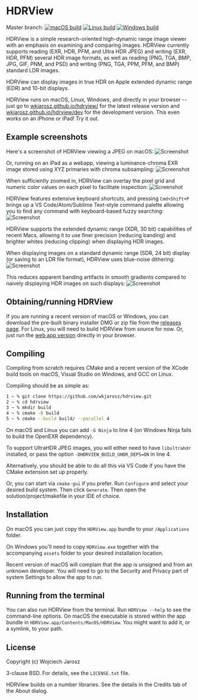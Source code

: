 # HDRView

Master branch:
[![macOS build](https://github.com/wkjarosz/hdrview/actions/workflows/ci-mac.yml/badge.svg?branch=master)](https://github.com/wkjarosz/hdrview/actions/workflows/ci-mac.yml)
[![Linux build](https://github.com/wkjarosz/hdrview/actions/workflows/ci-linux.yml/badge.svg?branch=master)](https://github.com/wkjarosz/hdrview/actions/workflows/ci-linux.yml)
[![Windows build](https://github.com/wkjarosz/hdrview/actions/workflows/ci-windows.yml/badge.svg?branch=master)](https://github.com/wkjarosz/hdrview/actions/workflows/ci-windows.yml)

HDRView is a simple research-oriented high-dynamic range image viewer with an emphasis on examining and comparing images. HDRView currently supports reading (EXR, HDR, PFM, and Ultra HDR JPEG) and writing (EXR, HDR, PFM) several HDR image formats, as well as reading (PNG, TGA, BMP, JPG, GIF, PNM, and PSD) and writing (PNG, TGA, PPM, PFM, and BMP) standard LDR images.

HDRView can display images in true HDR on Apple extended dynamic range (EDR) and 10-bit displays.

HDRView runs on macOS, Linux, Windows, and directly in your browser -- just go to [wkjarosz.github.io/hdrview/](https://wkjarosz.github.io/hdrview/) for the latest release version and [wkjarosz.github.io/hdrview/dev](https://wkjarosz.github.io/hdrview/dev) for the development version. This even works on an iPhone or iPad! Try it out.

## Example screenshots
Here's a screenshot of HDRView viewing a JPEG on macOS:
![Screenshot](resources/screenshot-mac.png "Screenshot macOS")

Or, running on an iPad as a webapp, viewing a luminance-chroma EXR image stored using XYZ primaries with chroma subsampling:
![Screenshot](resources/screenshot-ipad.jpg "Screenshot iPad")

When sufficiently zoomed in, HDRView can overlay the pixel grid and numeric color values on each pixel to facilitate inspection:
![Screenshot](resources/screenshot-zoomed.png "Screenshot Zoomed-in")

HDRView features extensive keyboard shortcuts, and pressing `Cmd+Shift+P` brings up a VS Code/Atom/Sublime Text-style command palette allowing you to find any command with keyboard-based fuzzy searching:
![Screenshot](resources/screenshot-command-palette.png "Screenshot of command palette")

HDRView supports the extended dynamic range (XDR, 30 bit) capabilities of recent Macs, allowing it to use finer precision (reducing banding) and brighter whites (reducing clipping) when displaying HDR images.

When displaying images on a standard dynamic range (SDR, 24 bit) display (or saving to an LDR file format), HDRView uses blue-noise dithering:
![Screenshot](resources/screenshot-dithered.png "Screenshot dithering on")

This reduces apparent banding artifacts in smooth gradients compared to naively displaying HDR images on such displays:
![Screenshot](resources/screenshot-no-dither.png "Screenshot dithering off")


## Obtaining/running HDRView

If you are running a recent version of macOS or Windows, you can download the pre-built binary installer DMG or zip file from the [releases page](https://github.com/wkjarosz/hdrview/releases). For Linux, you will need to build HDRView from source for now. Or, just run the [web app version](https://wkjarosz.github.io/hdrview/) directly in your browser.

## Compiling

Compiling from scratch requires CMake and a recent version of the XCode build tools on macOS, Visual Studio on Windows, and GCC on Linux.

Compiling should be as simple as:
```bash
1 ~ % git clone https://github.com/wkjarosz/hdrview.git
2 ~ % cd hdrview
3 ~ % mkdir build
4 ~ % cmake -B build
5 ~ % cmake --build build/ --parallel 4
```

On macOS and Linux you can add `-G Ninja` to line 4 (on Windows Ninja fails to build the OpenEXR dependency).

To support UltraHDR JPEG images, you will either need to have `libultrahdr` installed, or pass the option `-DHDRVIEW_BUILD_UHDR_DEPS=ON` in line 4.

Alternatively, you should be able to do all this via VS Code if you have the CMake extension set up properly.

Or, you can start via ``cmake-gui`` if you prefer. Run ``Configure`` and select your desired build system. Then click ``Generate``. Then open the solution/project/makefile in your IDE of choice.

## Installation
On macOS you can just copy the `HDRView.app` bundle to your `/Applications` folder. 

On Windows you'll need to copy `HDRView.exe` together with the accompanying `assets` folder to your desired installation location.

Recent version of macOS will complain that the app is unsigned and from an unknown developer. You will need to go to the Security and Privacy part of system Settings to allow the app to run.

## Running from the terminal

You can also run HDRView from the terminal. Run ``HDRView --help`` to see the command-line options. On macOS the executable is stored within the app bundle in `HDRView.app/Contents/MacOS/HDRView`. You might want to add it, or a symlink, to your path.

## License

Copyright (c) Wojciech Jarosz

3-clause BSD. For details, see the ``LICENSE.txt`` file.

HDRView builds on a number libraries. See the details in the Credits tab of the About dialog.
